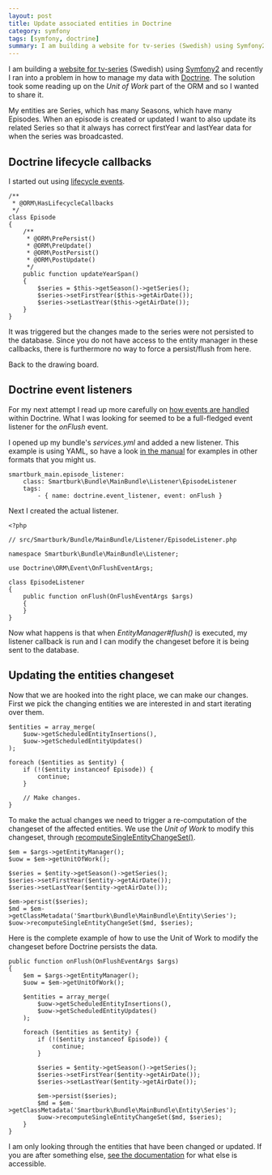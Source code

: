 ```yaml
---
layout: post
title: Update associated entities in Doctrine
category: symfony
tags: [symfony, doctrine]
summary: I am building a website for tv-series (Swedish) using Symfony2. Recently I ran into a problem in how to manage my data with Doctrine, which solution took some reading up on the Unit of Work part of the ORM.
---
```

I am building a [website for tv-series](http://www.smartburk.se/) (Swedish) using [Symfony2](/symfony) and recently I ran into a problem in how to manage my data with [Doctrine](/doctrine). The solution took some reading up on the *Unit of Work* part of the ORM and so I wanted to share it.

My entities are Series, which has many Seasons, which have many Episodes. When an episode is created or updated I want to also update its related Series so that it always has correct firstYear and lastYear data for when the series was broadcasted.

## Doctrine lifecycle callbacks

I started out using [lifecycle events](http://docs.doctrine-project.org/en/latest/reference/events.html#lifecycle-events).

    /**
     * @ORM\HasLifecycleCallbacks
     */
    class Episode
    {
        /**
         * @ORM\PrePersist()
         * @ORM\PreUpdate()
         * @ORM\PostPersist()
         * @ORM\PostUpdate()
         */
        public function updateYearSpan()
        {
            $series = $this->getSeason()->getSeries();
            $series->setFirstYear($this->getAirDate());
            $series->setLastYear($this->getAirDate());
        }
    }

It was triggered but the changes made to the series were not persisted to the database. Since you do not have access to the entity manager in these callbacks, there is furthermore no way to force a persist/flush from here.

Back to the drawing board.

## Doctrine event listeners

For my next attempt I read up more carefully on [how events are handled](https://doctrine-orm.readthedocs.org/en/latest/reference/events.html) within Doctrine. What I was looking for seemed to be a full-fledged event listener for the *onFlush* event.

I opened up my bundle's *services.yml* and added a new listener. This example is using YAML, so have a look [in the manual](http://symfony.com/doc/current/book/service_container.html#creating-configuring-services-in-the-container) for examples in other formats that you might us.

    smartburk_main.episode_listener:
        class: Smartburk\Bundle\MainBundle\Listener\EpisodeListener
        tags:
            - { name: doctrine.event_listener, event: onFlush }

Next I created the actual listener.

    <?php

    // src/Smartburk/Bundle/MainBundle/Listener/EpisodeListener.php

    namespace Smartburk\Bundle\MainBundle\Listener;

    use Doctrine\ORM\Event\OnFlushEventArgs;

    class EpisodeListener
    {
        public function onFlush(OnFlushEventArgs $args)
        {
        }
    }

Now what happens is that when *EntityManager#flush()* is executed, my listener callback is run and I can modify the changeset before it is being sent to the database.

## Updating the entities changeset

Now that we are hooked into the right place, we can make our changes. First we pick the changing entities we are interested in and start iterating over them.

    $entities = array_merge(
        $uow->getScheduledEntityInsertions(),
        $uow->getScheduledEntityUpdates()
    );

    foreach ($entities as $entity) {
        if (!($entity instanceof Episode)) {
            continue;
        }

        // Make changes.
    }

To make the actual changes we need to trigger a re-computation of the changeset of the affected entities. We use the *Unit of Work* to modify this changeset, through [recomputeSingleEntityChangeSet()](https://github.com/doctrine/doctrine2/blob/master/lib/Doctrine/ORM/UnitOfWork.php#L847).

    $em = $args->getEntityManager();
    $uow = $em->getUnitOfWork();

    $series = $entity->getSeason()->getSeries();
    $series->setFirstYear($entity->getAirDate());
    $series->setLastYear($entity->getAirDate());

    $em->persist($series);
    $md = $em->getClassMetadata('Smartburk\Bundle\MainBundle\Entity\Series');
    $uow->recomputeSingleEntityChangeSet($md, $series);

Here is the complete example of how to use the Unit of Work to modify the changeset before Doctrine persists the data.

    public function onFlush(OnFlushEventArgs $args)
    {
        $em = $args->getEntityManager();
        $uow = $em->getUnitOfWork();

        $entities = array_merge(
            $uow->getScheduledEntityInsertions(),
            $uow->getScheduledEntityUpdates()
        );

        foreach ($entities as $entity) {
            if (!($entity instanceof Episode)) {
                continue;
            }

            $series = $entity->getSeason()->getSeries();
            $series->setFirstYear($entity->getAirDate());
            $series->setLastYear($entity->getAirDate());

            $em->persist($series);
            $md = $em->getClassMetadata('Smartburk\Bundle\MainBundle\Entity\Series');
            $uow->recomputeSingleEntityChangeSet($md, $series);
        }
    }

I am only looking through the entities that have been changed or updated. If you are after something else, [see the documentation](https://doctrine-orm.readthedocs.org/en/latest/reference/events.html#onflush) for what else is accessible.
